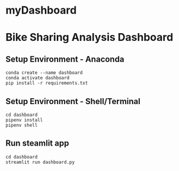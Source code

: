 # myDashboard
# Bike Sharing Analysis Dashboard

## Setup Environment - Anaconda

```
conda create --name dashboard
conda activate dashboard
pip install -r requirements.txt
```

## Setup Environment - Shell/Terminal

```
cd dashboard
pipenv install
pipenv shell
```

## Run steamlit app

```
cd dashboard
streamlit run dashboard.py
```
